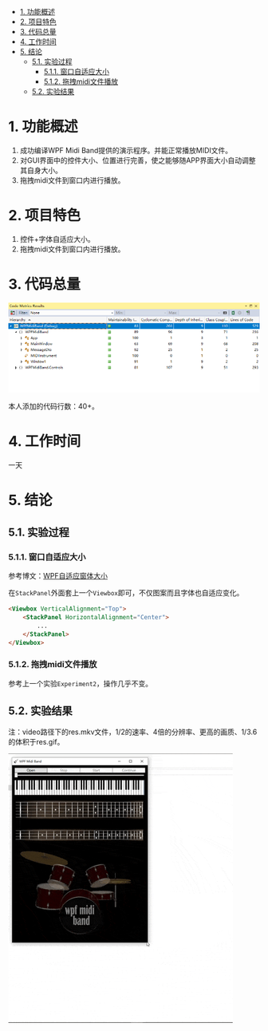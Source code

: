 <!-- TOC -->

- [1. 功能概述](#1-功能概述)
- [2. 项目特色](#2-项目特色)
- [3. 代码总量](#3-代码总量)
- [4. 工作时间](#4-工作时间)
- [5. 结论](#5-结论)
    - [5.1. 实验过程](#51-实验过程)
        - [5.1.1. 窗口自适应大小](#511-窗口自适应大小)
        - [5.1.2. 拖拽midi文件播放](#512-拖拽midi文件播放)
    - [5.2. 实验结果](#52-实验结果)

<!-- /TOC -->

# 1. 功能概述

1. 成功编译WPF Midi Band提供的演示程序。并能正常播放MIDI文件。
2. 对GUI界面中的控件大小、位置进行完善，使之能够随APP界面大小自动调整其自身大小。
3. 拖拽midi文件到窗口内进行播放。

# 2. 项目特色

1. 控件+字体自适应大小。
2. 拖拽midi文件到窗口内进行播放。

# 3. 代码总量

![](pic/LinesOfCode.png)

本人添加的代码行数：40+。

# 4. 工作时间

一天

# 5. 结论

## 5.1. 实验过程

### 5.1.1. 窗口自适应大小

参考博文：[WPF自适应窗体大小](https://www.cnblogs.com/xuange/p/3667938.html)

在`StackPanel`外面套上一个`Viewbox`即可，不仅图案而且字体也自适应变化。

``` html
<Viewbox VerticalAlignment="Top">
    <StackPanel HorizontalAlignment="Center">
        ...
    </StackPanel>
</Viewbox>
```

### 5.1.2. 拖拽midi文件播放

参考上一个实验`Experiment2`，操作几乎不变。

## 5.2. 实验结果

注：video路径下的res.mkv文件，1/2的速率、4倍的分辨率、更高的画质、1/3.6的体积于res.gif。

![](pic/res.gif)